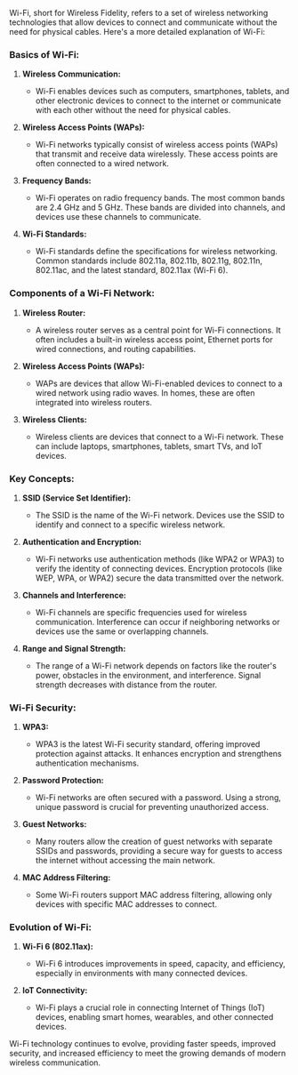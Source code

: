  Wi-Fi, short for Wireless Fidelity, refers to a set of wireless networking technologies that allow devices to connect and communicate without the need for physical cables. Here's a more detailed explanation of Wi-Fi:

### Basics of Wi-Fi:

1. **Wireless Communication:**
   - Wi-Fi enables devices such as computers, smartphones, tablets, and other electronic devices to connect to the internet or communicate with each other without the need for physical cables.

2. **Wireless Access Points (WAPs):**
   - Wi-Fi networks typically consist of wireless access points (WAPs) that transmit and receive data wirelessly. These access points are often connected to a wired network.

3. **Frequency Bands:**
   - Wi-Fi operates on radio frequency bands. The most common bands are 2.4 GHz and 5 GHz. These bands are divided into channels, and devices use these channels to communicate.

4. **Wi-Fi Standards:**
   - Wi-Fi standards define the specifications for wireless networking. Common standards include 802.11a, 802.11b, 802.11g, 802.11n, 802.11ac, and the latest standard, 802.11ax (Wi-Fi 6).

### Components of a Wi-Fi Network:

1. **Wireless Router:**
   - A wireless router serves as a central point for Wi-Fi connections. It often includes a built-in wireless access point, Ethernet ports for wired connections, and routing capabilities.

2. **Wireless Access Points (WAPs):**
   - WAPs are devices that allow Wi-Fi-enabled devices to connect to a wired network using radio waves. In homes, these are often integrated into wireless routers.

3. **Wireless Clients:**
   - Wireless clients are devices that connect to a Wi-Fi network. These can include laptops, smartphones, tablets, smart TVs, and IoT devices.

### Key Concepts:

1. **SSID (Service Set Identifier):**
   - The SSID is the name of the Wi-Fi network. Devices use the SSID to identify and connect to a specific wireless network.

2. **Authentication and Encryption:**
   - Wi-Fi networks use authentication methods (like WPA2 or WPA3) to verify the identity of connecting devices. Encryption protocols (like WEP, WPA, or WPA2) secure the data transmitted over the network.

3. **Channels and Interference:**
   - Wi-Fi channels are specific frequencies used for wireless communication. Interference can occur if neighboring networks or devices use the same or overlapping channels.

4. **Range and Signal Strength:**
   - The range of a Wi-Fi network depends on factors like the router's power, obstacles in the environment, and interference. Signal strength decreases with distance from the router.

### Wi-Fi Security:

1. **WPA3:**
   - WPA3 is the latest Wi-Fi security standard, offering improved protection against attacks. It enhances encryption and strengthens authentication mechanisms.

2. **Password Protection:**

   - Wi-Fi networks are often secured with a password. Using a strong, unique password is crucial for preventing unauthorized access.

3. **Guest Networks:**
   - Many routers allow the creation of guest networks with separate SSIDs and passwords, providing a secure way for guests to access the internet without accessing the main network.

4. **MAC Address Filtering:**
   - Some Wi-Fi routers support MAC address filtering, allowing only devices with specific MAC addresses to connect.

### Evolution of Wi-Fi:

1. **Wi-Fi 6 (802.11ax):**
   - Wi-Fi 6 introduces improvements in speed, capacity, and efficiency, especially in environments with many connected devices.

2. **IoT Connectivity:**
   - Wi-Fi plays a crucial role in connecting Internet of Things (IoT) devices, enabling smart homes, wearables, and other connected devices.

Wi-Fi technology continues to evolve, providing faster speeds, improved security, and increased efficiency to meet the growing demands of modern wireless communication.
